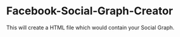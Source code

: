 Facebook-Social-Graph-Creator
=============================

This will create a HTML file which would contain your Social Graph.
